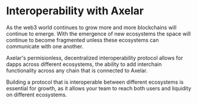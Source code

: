 # Interoperability with Axelar

As the web3 world continues to grow more and more blockchains will continue to emerge. With the emergence of new ecosystems the space will continue to become fragmented unless these ecosystems can communicate with one another.

Axelar's permisionless, decentralized interoperability protocol allows for dapps across different ecosystems, the ability to add interchain functionality across any chain that is connected to Axelar.

Building a protocol that is interoperable between different ecosystems is essential for growth, as it allows your team to reach both users and liquidity on different ecosystems.
